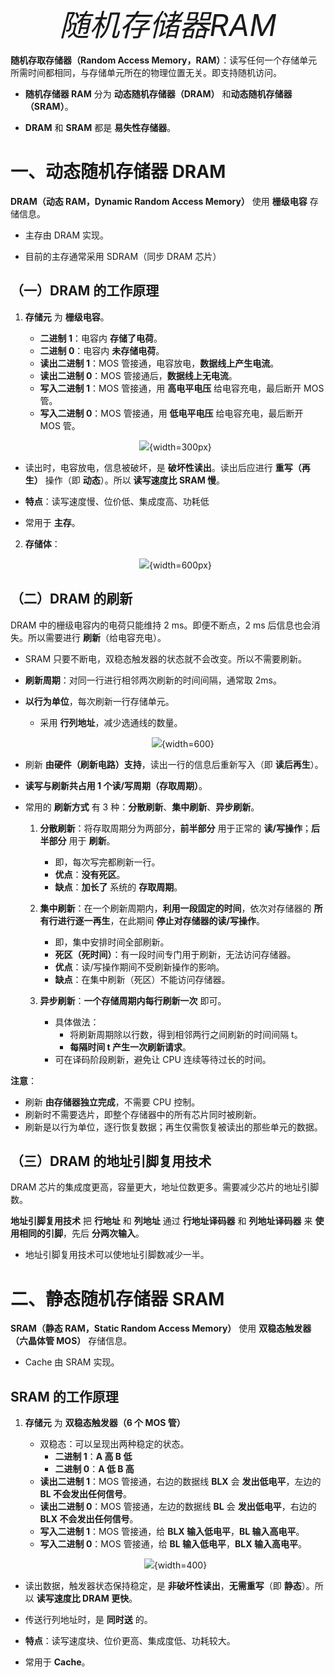 <font size = 9>$$随机存储器 RAM$$</font>



**随机存取存储器（Random Access Memory，RAM）**：读写任何一个存储单元所需时间都相同，与存储单元所在的物理位置无关。即支持随机访问。

- **随机存储器 RAM** 分为 **动态随机存储器（DRAM）** 和**动态随机存储器（SRAM）**。

- **DRAM** 和 **SRAM** 都是 **易失性存储器**。


# 一、动态随机存储器 DRAM

**DRAM（动态 RAM，Dynamic Random Access Memory）** 使用 **栅级电容** 存储信息。

- 主存由 DRAM 实现。

- 目前的主存通常采用 SDRAM（同步 DRAM 芯片）


## （一）DRAM 的工作原理

1. **存储元** 为 **栅级电容**。
   - **二进制 1**：电容内 **存储了电荷**。
   - **二进制 0**：电容内 **未存储电荷**。
   - **读出二进制 1**：MOS 管接通，电容放电，**数据线上产生电流**。
   - **读出二进制 0**：MOS 管接通后，**数据线上无电流**。
   - **写入二进制 1**：MOS 管接通，用 **高电平电压** 给电容充电，最后断开 MOS 管。
   - **写入二进制 0**：MOS 管接通，用 **低电平电压** 给电容充电，最后断开 MOS 管。
   <div align=center>

   ![](./图片/DRAM存储元.png){width=300px}
   </div>
- 读出时，电容放电，信息被破坏，是 **破坏性读出**。读出后应进行 **重写（再生）** 操作（即 **动态**）。所以 **读写速度比 SRAM 慢**。

- **特点**：读写速度慢、位价低、集成度高、功耗低

- 常用于 **主存**。

2. **存储体**：
   <div align=center>

   ![](./图片/DRAM存储体.png){width=600px}
   </div>




## （二）DRAM 的刷新

DRAM 中的栅级电容内的电荷只能维持 2 ms。即便不断点，2 ms 后信息也会消失。所以需要进行 **刷新**（给电容充电）。
- SRAM 只要不断电，双稳态触发器的状态就不会改变。所以不需要刷新。

- **刷新周期**：对同一行进行相邻两次刷新的时间间隔，通常取 2ms。

- **以行为单位**，每次刷新一行存储单元。
  - 采用 **行列地址**，减少选通线的数量。

      <div align=center>

      ![](./图片/行列地址.png){width=600}
      </div>

- 刷新 **由硬件（刷新电路）支持**，读出一行的信息后重新写入（即 **读后再生**）。

- **读写与刷新共占用 1 个读/写周期（存取周期）**。

- 常用的 **刷新方式** 有 3 种：**分散刷新**、**集中刷新**、**异步刷新**。
  1. **分散刷新**：将存取周期分为两部分，**前半部分** 用于正常的 **读/写操作**；**后半部分** 用于 **刷新**。
     - 即，每次写完都刷新一行。
     - **优点**：**没有死区**。
     - **缺点**：**加长了** 系统的 **存取周期**。

  2. **集中刷新**：在一个刷新周期内，**利用一段固定的时间**，依次对存储器的 **所有行进行逐一再生**，在此期间 **停止对存储器的读/写操作**。
     - 即，集中安排时间全部刷新。
     - **死区（死时间）**：有一段时间专门用于刷新，无法访问存储器。
     - **优点**：读/写操作期间不受刷新操作的影响。
     - **缺点**：在集中刷新（死区）不能访问存储器。

  3. **异步刷新**：**一个存储周期内每行刷新一次** 即可。
     - 具体做法：
       - 将刷新周期除以行数，得到相邻两行之间刷新的时间间隔 t。
       - **每隔时间 t 产生一次刷新请求**。
     - 可在译码阶段刷新，避免让 CPU 连续等待过长的时间。

**注意**：
- 刷新 **由存储器独立完成**，不需要 CPU 控制。
- 刷新时不需要选片，即整个存储器中的所有芯片同时被刷新。
- 刷新是以行为单位，逐行恢复数据；再生仅需恢复被读出的那些单元的数据。




## （三）DRAM 的地址引脚复用技术

DRAM 芯片的集成度更高，容量更大，地址位数更多。需要减少芯片的地址引脚数。

**地址引脚复用技术** 把 **行地址** 和 **列地址** 通过 **行地址译码器** 和 **列地址译码器** 来 **使用相同的引脚**，先后 **分两次输入**。

- 地址引脚复用技术可以使地址引脚数减少一半。




# 二、静态随机存储器 SRAM

**SRAM（静态 RAM，Static Random Access Memory）** 使用 **双稳态触发器（六晶体管 MOS）** 存储信息。

- Cache 由 SRAM 实现。

## SRAM 的工作原理
1. **存储元** 为 **双稳态触发器（6 个 MOS 管）**
   - 双稳态：可以呈现出两种稳定的状态。
     - **二进制 1**：**A 高 B 低**
     - **二进制 0**：**A 低 B 高**
   - **读出二进制 1**：MOS 管接通，右边的数据线 **BLX** 会 **发出低电平**，左边的 **BL 不会发出任何信号**。
   - **读出二进制 0**：MOS 管接通，左边的数据线 **BL** 会 **发出低电平**，右边的 **BLX 不会发出任何信号**。
   - **写入二进制 1**：MOS 管接通，给 **BLX 输入低电平**，**BL 输入高电平**。
   - **写入二进制 0**：MOS 管接通，给 **BL 输入低电平**，**BLX 输入高电平**。

   <div align=center>

   ![](./图片/SRAM存储元.png){width=400}
   </div>

- 读出数据，触发器状态保持稳定，是 **非破坏性读出**，**无需重写**（即 **静态**）。所以 **读写速度比 DRAM 更快**。

- 传送行列地址时，是 **同时送** 的。

- **特点**：读写速度块、位价更高、集成度低、功耗较大。

- 常用于 **Cache**。